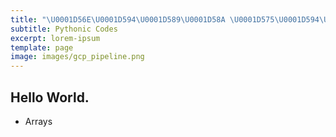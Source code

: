 ```yaml
---
title: "\U0001D56E\U0001D594\U0001D589\U0001D58A \U0001D575\U0001D594\U0001D59A\U0001D597\U0001D593\U0001D586\U0001D591"
subtitle: Pythonic Codes
excerpt: lorem-ipsum
template: page
image: images/gcp_pipeline.png
---
```

## Hello World.

*   Arrays




